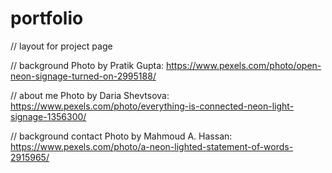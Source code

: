# portfolio

// layout for project page
<!-- {
        title: ,
        deployment: ,
        image: ,
        github: ,
        info: ,
    }, -->

<!--  <div>Icons made by <a href="https://www.flaticon.com/authors/ruslan-babkin" title="Ruslan Babkin">Ruslan Babkin</a> from <a href="https://www.flaticon.com/" title="Flaticon">www.flaticon.com</a></div> -->

// background Photo by Pratik Gupta: https://www.pexels.com/photo/open-neon-signage-turned-on-2995188/

// about me Photo by Daria Shevtsova: https://www.pexels.com/photo/everything-is-connected-neon-light-signage-1356300/

// background contact Photo by Mahmoud A. Hassan: https://www.pexels.com/photo/a-neon-lighted-statement-of-words-2915965/